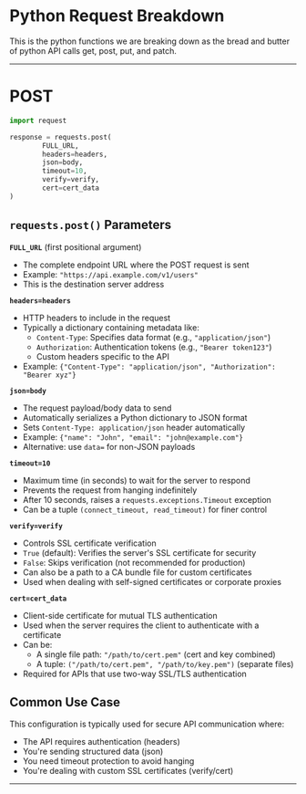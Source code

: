 # Python Request Breakdown
This is the python functions we are breaking down as the bread and butter of python API calls get, post, put, and patch.

---
# POST
```python
import request

response = requests.post(
        FULL_URL,
        headers=headers,
        json=body,
        timeout=10,
        verify=verify,
        cert=cert_data
)
```
## `requests.post()` Parameters

**`FULL_URL`** (first positional argument)
- The complete endpoint URL where the POST request is sent
- Example: `"https://api.example.com/v1/users"`
- This is the destination server address

**`headers=headers`**
- HTTP headers to include in the request
- Typically a dictionary containing metadata like:
  - `Content-Type`: Specifies data format (e.g., `"application/json"`)
  - `Authorization`: Authentication tokens (e.g., `"Bearer token123"`)
  - Custom headers specific to the API
- Example: `{"Content-Type": "application/json", "Authorization": "Bearer xyz"}`

**`json=body`**
- The request payload/body data to send
- Automatically serializes a Python dictionary to JSON format
- Sets `Content-Type: application/json` header automatically
- Example: `{"name": "John", "email": "john@example.com"}`
- Alternative: use `data=` for non-JSON payloads

**`timeout=10`**
- Maximum time (in seconds) to wait for the server to respond
- Prevents the request from hanging indefinitely
- After 10 seconds, raises a `requests.exceptions.Timeout` exception
- Can be a tuple `(connect_timeout, read_timeout)` for finer control

**`verify=verify`**
- Controls SSL certificate verification
- `True` (default): Verifies the server's SSL certificate for security
- `False`: Skips verification (not recommended for production)
- Can also be a path to a CA bundle file for custom certificates
- Used when dealing with self-signed certificates or corporate proxies

**`cert=cert_data`**
- Client-side certificate for mutual TLS authentication
- Used when the server requires the client to authenticate with a certificate
- Can be:
  - A single file path: `"/path/to/cert.pem"` (cert and key combined)
  - A tuple: `("/path/to/cert.pem", "/path/to/key.pem")` (separate files)
- Required for APIs that use two-way SSL/TLS authentication

## Common Use Case

This configuration is typically used for secure API communication where:
- The API requires authentication (headers)
- You're sending structured data (json)
- You need timeout protection to avoid hanging
- You're dealing with custom SSL certificates (verify/cert)

---
